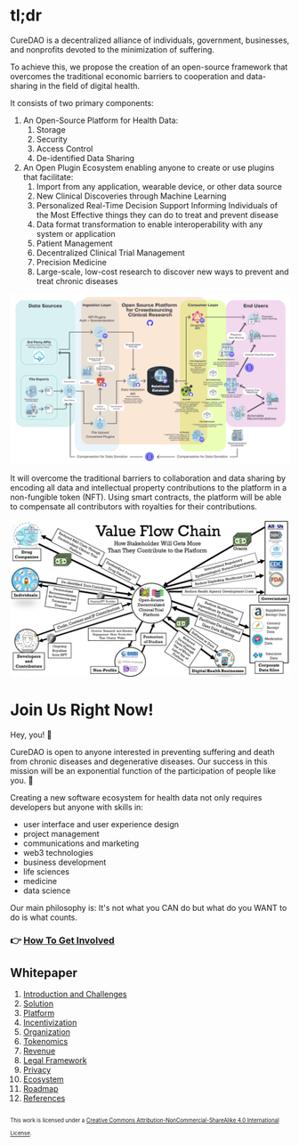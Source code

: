 # tl;dr

CureDAO is a decentralized alliance of individuals, government, businesses, and nonprofits devoted to the minimization of suffering.

To achieve this, we propose the creation of an open-source framework that overcomes the traditional economic barriers to cooperation and data-sharing in the field of digital health.

It consists of two primary components:
1. An Open-Source Platform for Health Data: 
   1. Storage
   2. Security
   3. Access Control
   4. De-identified Data Sharing
2. An Open Plugin Ecosystem enabling anyone to create or use plugins that facilitate: 
   1. Import from any application, wearable device, or other data source
   2. New Clinical Discoveries through Machine Learning
   3. Personalized Real-Time Decision Support Informing Individuals of the Most Effective things they can do to treat and prevent disease
   4. Data format transformation to enable interoperability with any system or application
   5. Patient Management
   6. Decentralized Clinical Trial Management
   7. Precision Medicine
   8. Large-scale, low-cost research to discover new ways to prevent and treat chronic diseases

![platform](assets/platform-architecture.png)

It will overcome the traditional barriers to collaboration and data sharing by encoding all data and intellectual property contributions to the platform in a non-fungible token (NFT). Using smart contracts, the platform will be able to compensate all contributors with royalties for their contributions.

![value chain](assets/value-flow-chain.png)

# Join Us Right Now!

Hey, you! 👀

CureDAO is open to anyone interested in preventing suffering and death from chronic diseases and degenerative diseases. Our success in
this mission will be an exponential function of the participation of people like you. 🚀

Creating a new software ecosystem for health data not only requires developers but anyone with skills in:
- user interface and user experience design
- project management
- communications and marketing
- web3 technologies
- business development
- life sciences
- medicine
- data science

Our main philosophy is: It's not what you CAN do but what do you WANT to do is what counts.

### 👉 [How To Get Involved](how-to/how-to-get-involved.md)


## Whitepaper
1. [Introduction and Challenges](constitution/1-introduction-and-challenges.md)
2. [Solution](constitution/2-solution.md)
3. [Platform](constitution/3-platform.md)
4. [Incentivization](constitution/4-incentivization.md)
5. [Organization](constitution/5-organization.md)
6. [Tokenomics](constitution/6-tokenomics.md)
7. [Revenue](constitution/7-revenue.md)
8. [Legal Framework](constitution/8-legal-framework.md)
9. [Privacy](constitution/9-privacy.md)
10. [Ecosystem](constitution/10-ecosystem.md)
11. [Roadmap](constitution/11-roadmap.md)
11. [References](constitution/12-references.md)



<sub><sub>
This work is licensed under a <a rel="license" href="http://creativecommons.org/licenses/by-nc-sa/4.0/">Creative Commons Attribution-NonCommercial-ShareAlike 4.0 International License</a>.
</sub></sub>
